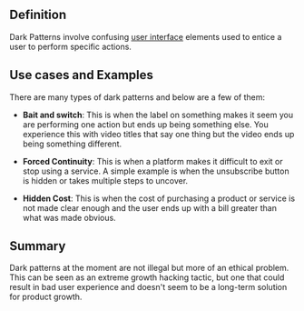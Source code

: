 ## Definition
Dark Patterns involve confusing [user interface](graphic-user-interface-gui.md) elements used to entice a user to perform specific actions.

## Use cases and Examples
There are many types of dark patterns and below are a few of them:

- **Bait and switch**: This is when the label on something makes it seem you are performing one action but ends up being something else. You experience this with video titles that say one thing but the video ends up being something different.

- **Forced Continuity**: This is when a platform makes it difficult to exit or stop using a service. A simple example is when the unsubscribe button is hidden or takes multiple steps to uncover.

- **Hidden Cost**: This is when the cost of purchasing a product or service is not made clear enough and the user ends up with a bill greater than what was made obvious.

## Summary
Dark patterns at the moment are not illegal but more of an ethical problem. This can be seen as an extreme growth hacking tactic, but one that could result in bad user experience and doesn't seem to be a long-term solution for product growth.